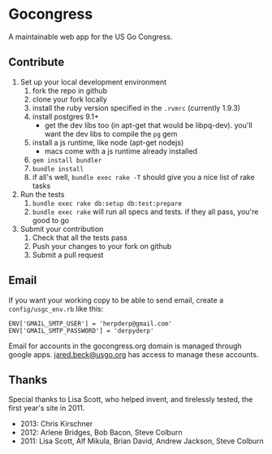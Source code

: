 Gocongress
==========

A maintainable web app for the US Go Congress.

Contribute
---------

1. Set up your local development environment
    1. fork the repo in github
    1. clone your fork locally
    1. install the ruby version specified in the `.rvmrc` (currently 1.9.3)
    1. install postgres 9.1+
        - get the dev libs too (in apt-get that would be libpq-dev).
          you'll want the dev libs to compile the `pg` gem
    1. install a js runtime, like node (apt-get nodejs)
        - macs come with a js runtime already installed
    1. `gem install bundler`
    1. `bundle install`
    1. if all's well, `bundle exec rake -T` should give you a nice
       list of rake tasks
1. Run the tests
    1. `bundle exec rake db:setup db:test:prepare`
    1. `bundle exec rake` will run all specs and tests.  if they
       all pass, you're good to go
1. Submit your contribution
    1. Check that all the tests pass
    1. Push your changes to your fork on github
    1. Submit a pull request

Email
------

If you want your working copy to be able to send email, create
a `config/usgc_env.rb` like this:

    ENV['GMAIL_SMTP_USER'] = 'herpderp@gmail.com'
    ENV['GMAIL_SMTP_PASSWORD'] = 'derpyderp'

Email for accounts in the gocongress.org domain is managed through
google apps. jared.beck@usgo.org has access to manage these accounts.

Thanks
------

Special thanks to Lisa Scott, who helped invent, and tirelessly
tested, the first year's site in 2011.

* 2013: Chris Kirschner
* 2012: Arlene Bridges, Bob Bacon, Steve Colburn
* 2011: Lisa Scott, Alf Mikula, Brian David, Andrew Jackson, Steve Colburn
